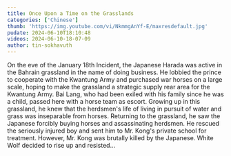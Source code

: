 ```yaml
---
title: Once Upon a Time on the Grasslands
categories: ['Chinese']
thumb: 'https://img.youtube.com/vi/NkmmgAnYf-E/maxresdefault.jpg'
pudate: 2024-06-10T18:10:48
videos: 2024-06-10-18-07-09
author: tin-sokhavuth
---
```

On the eve of the January 18th Incident, the Japanese Harada was active in the Bahrain grassland in the name of doing business. He lobbied the prince to cooperate with the Kwantung Army and purchased war horses on a large scale, hoping to make the grassland a strategic supply rear area for the Kwantung Army. Bai Lang, who had been exiled with his family since he was a child, passed here with a horse team as escort. Growing up in this grassland, he knew that the herdsmen's life of living in pursuit of water and grass was inseparable from horses. Returning to the grassland, he saw the Japanese forcibly buying horses and assassinating herdsmen. He rescued the seriously injured boy and sent him to Mr. Kong's private school for treatment. However, Mr. Kong was brutally killed by the Japanese. White Wolf decided to rise up and resisted...